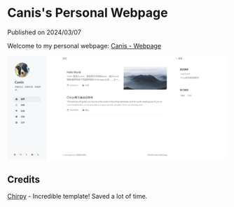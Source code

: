 # Canis's Personal Webpage

Published on 2024/03/07

Welcome to my personal webpage: [Canis - Webpage](https://blandalpha.github.io/)

![ScreenShot](assets/screenshot.png "ScreenShot")

## Credits

[Chirpy](https://github.com/cotes2020/jekyll-theme-chirpy) - Incredible template! Saved a lot of time.